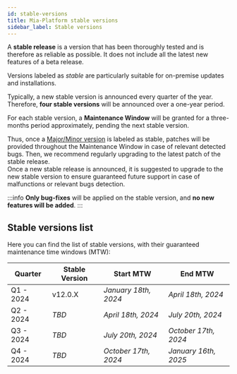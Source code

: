 ```yaml
---
id: stable-versions
title: Mia-Platform stable versions
sidebar_label: Stable versions
---
```


A **stable release** is a version that has been thoroughly tested and is therefore as reliable as possible. It does not include all the latest new features of a beta release.

Versions labeled as _stable_ are particularly suitable for on-premise updates and installations.

Typically, a new stable version is announced every quarter of the year. Therefore, __four stable versions__ will be announced over a one-year period.

For each stable version, a **Maintenance Window** will be granted for a three-months period approximately, pending the next stable version.

Thus, once a [Major/Minor version](/info/version_policy.md) is labeled as stable, patches will be provided throughout the Maintenance Window in case of relevant detected bugs. Then, we recommend regularly upgrading to the latest patch of the stable release.  
Once a new stable release is announced, it is suggested to upgrade to the new stable version to ensure guaranteed future support in case of malfunctions or relevant bugs detection.

:::info
**Only bug-fixes** will be applied on the stable version, and __no new features will be added__.
:::

## Stable versions list

Here you can find the list of stable versions, with their guaranteed maintenance time windows (MTW):

|  Quarter  | Stable Version |      Start MTW       |       End MTW        |
|-----------|----------------|----------------------|----------------------|
| Q1 - 2024 |    v12.0.X     | _January 18th, 2024_ |  _April 18th, 2024_  |
| Q2 - 2024 |     _TBD_      |  _April 18th, 2024_  |  _July 20th, 2024_   |
| Q3 - 2024 |     _TBD_      |  _July 20th, 2024_   | _October 17th, 2024_ |
| Q4 - 2024 |     _TBD_      | _October 17th, 2024_ | _January 16th, 2025_ |